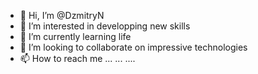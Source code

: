 - 👋 Hi, I’m @DzmitryN
- 👀 I’m interested in developping new skills
- 🌱 I’m currently learning life
- 💞️ I’m looking to collaborate on impressive technologies
- 📫 How to reach me ... ... ....

<!---
DzmitryN/DzmitryN is a ✨ special ✨ repository because its `README.md` (this file) appears on your GitHub profile.
You can click the Preview link to take a look at your changes.
--->

